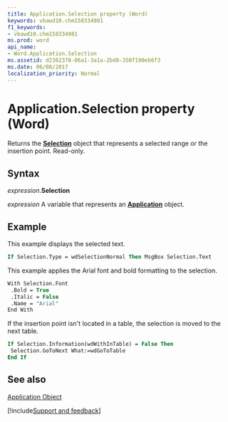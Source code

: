 ```yaml
---
title: Application.Selection property (Word)
keywords: vbawd10.chm158334981
f1_keywords:
- vbawd10.chm158334981
ms.prod: word
api_name:
- Word.Application.Selection
ms.assetid: d2362378-06a1-3a1a-2bd0-358f190eb6f3
ms.date: 06/08/2017
localization_priority: Normal
---
```



# Application.Selection property (Word)

Returns the  **[Selection](Word.Selection.md)** object that represents a selected range or the insertion point. Read-only.


## Syntax

_expression_.**Selection**

_expression_ A variable that represents an **[Application](Word.Application.md)** object. 


## Example

This example displays the selected text.


```vb
If Selection.Type = wdSelectionNormal Then MsgBox Selection.Text
```

This example applies the Arial font and bold formatting to the selection.




```vb
With Selection.Font 
 .Bold = True 
 .Italic = False 
 .Name = "Arial" 
End With
```

If the insertion point isn't located in a table, the selection is moved to the next table.




```vb
If Selection.Information(wdWithInTable) = False Then 
 Selection.GoToNext What:=wdGoToTable 
End If
```


## See also


[Application Object](Word.Application.md)

[!include[Support and feedback](~/includes/feedback-boilerplate.md)]